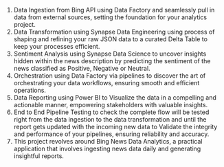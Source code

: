 1. Data Ingestion from Bing API using Data Factory and seamlessly pull in data from external sources, setting the foundation for your analytics project.
2. Data Transformation using Synapse Data Engineering using process of shaping and refining your raw JSON data to a curated Delta Table to keep your processes efficient.
3. Sentiment Analysis using Synapse Data Science to uncover insights hidden within the news description by predicting the sentiment of the news classified as Positive, Negative or Neutral.
4. Orchestration using Data Factory via pipelines to discover the art of orchestrating your data workflows, ensuring smooth and efficient operations.
5. Data Reporting using Power BI to Visualize the data in a compelling and actionable manner, empowering stakeholders with valuable insights.
6. End to End Pipeline Testing to check the complete flow will be tested right from the data ingestion to the data transformation and until the report gets updated with the incoming new data to Validate the integrity and performance of your pipelines, ensuring reliability and accuracy.
7. This project revolves around Bing News Data Analytics, a practical application that involves ingesting news data daily and generating insightful reports.
